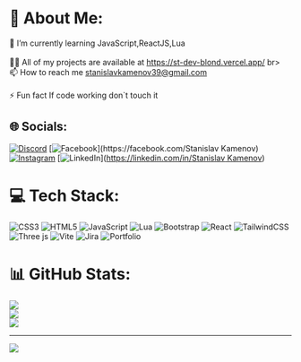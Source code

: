 # 💫 About Me:
🌱 I’m currently learning JavaScript,ReactJS,Lua<br><br>👨‍💻 All of my projects are available at https://st-dev-blond.vercel.app/ br><br>📫 How to reach me stanislavkamenov39@gmail.com<br><br>⚡ Fun fact If code working don`t touch it


## 🌐 Socials:
[![Discord](https://img.shields.io/badge/Discord-%237289DA.svg?logo=discord&logoColor=white)](https://discord.gg/astronomichniq) [![Facebook]([https://img.shields.io/badge/Facebook-%231877F2.svg?logo=Facebook&logoColor=white][(https://www.facebook.com/stanislav.kamenov.102](https://www.facebook.com/stanislav.kamenov.102/)/))](https://facebook.com/Stanislav Kamenov) [![Instagram](https://img.shields.io/badge/Instagram-%23E4405F.svg?logo=Instagram&logoColor=white)](https://instagram.com/stunka_izdunka) [![LinkedIn](https://img.shields.io/badge/LinkedIn-%230077B5.svg?logo=linkedin&logoColor=white)]([https://linkedin.com/in/Stanislav Kamenov](https://www.linkedin.com/in/stanislav-kamenov-462800278/)) 

# 💻 Tech Stack:
![CSS3](https://img.shields.io/badge/css3-%231572B6.svg?style=for-the-badge&logo=css3&logoColor=white) ![HTML5](https://img.shields.io/badge/html5-%23E34F26.svg?style=for-the-badge&logo=html5&logoColor=white) ![JavaScript](https://img.shields.io/badge/javascript-%23323330.svg?style=for-the-badge&logo=javascript&logoColor=%23F7DF1E) ![Lua](https://img.shields.io/badge/lua-%232C2D72.svg?style=for-the-badge&logo=lua&logoColor=white) ![Bootstrap](https://img.shields.io/badge/bootstrap-%238511FA.svg?style=for-the-badge&logo=bootstrap&logoColor=white) ![React](https://img.shields.io/badge/react-%2320232a.svg?style=for-the-badge&logo=react&logoColor=%2361DAFB) ![TailwindCSS](https://img.shields.io/badge/tailwindcss-%2338B2AC.svg?style=for-the-badge&logo=tailwind-css&logoColor=white) ![Three js](https://img.shields.io/badge/threejs-black?style=for-the-badge&logo=three.js&logoColor=white) ![Vite](https://img.shields.io/badge/vite-%23646CFF.svg?style=for-the-badge&logo=vite&logoColor=white) ![Jira](https://img.shields.io/badge/jira-%230A0FFF.svg?style=for-the-badge&logo=jira&logoColor=white) ![Portfolio](https://img.shields.io/badge/Portfolio-%23000000.svg?style=for-the-badge&logo=firefox&logoColor=#FF7139)
# 📊 GitHub Stats:
![](https://github-readme-stats.vercel.app/api?username=StanislavKamenov&theme=dracula&hide_border=false&include_all_commits=true&count_private=false)<br/>
![](https://github-readme-streak-stats.herokuapp.com/?user=StanislavKamenov&theme=dracula&hide_border=false)<br/>
![](https://github-readme-stats.vercel.app/api/top-langs/?username=StanislavKamenov&theme=dracula&hide_border=false&include_all_commits=true&count_private=false&layout=compact)

---
[![](https://visitcount.itsvg.in/api?id=StanislavKamenov&icon=0&color=0)](https://visitcount.itsvg.in)

<!-- Proudly created with GPRM ( https://gprm.itsvg.in ) -->
